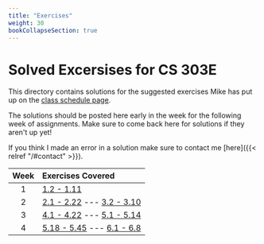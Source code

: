```yaml
---
title: "Exercises"
weight: 30
bookCollapseSection: true
---
```


# Solved Excersises for CS 303E

This directory contains solutions for the suggested exercises Mike has put up on the [class schedule page](https://www.cs.utexas.edu/~scottm/cs303e/schedule.htm).

The solutions should be posted here early in the week for the following week of assignments. Make sure to come back here for solutions if they aren't up yet!

If you think I made an error in a solution make sure to contact me [here]({{< relref "/#contact" >}}).

| Week | Exercises Covered |
| :---: | :--- |
| 1 | [1.2 - 1.11](ch1) |
| 2 | [2.1 - 2.22](ch2) --- [3.2 - 3.10](ch3) |
| 3 | [4.1 - 4.22](ch4) --- [5.1 - 5.14](ch5) |
| 4 | [5.18 - 5.45](ch5) --- [6.1 - 6.8](ch6) |